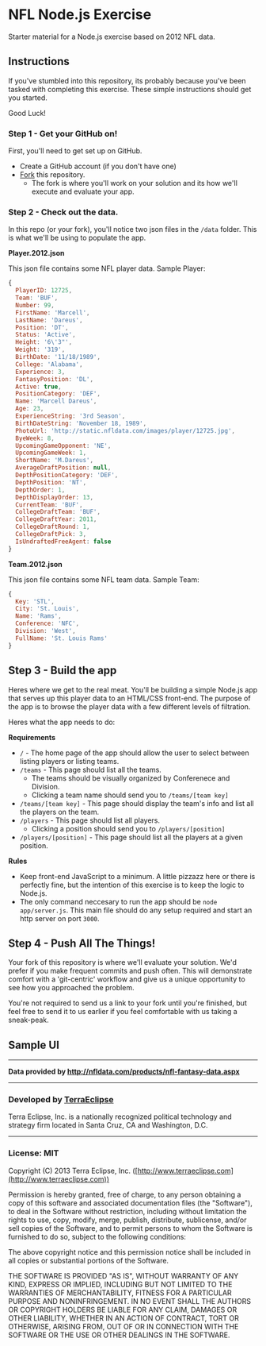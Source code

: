 NFL Node.js Exercise
====================

Starter material for a Node.js exercise based on 2012 NFL data.

Instructions
------------

If you've stumbled into this repository, its probably because you've been tasked
with completing this exercise. These simple instructions should get you started.

Good Luck!

### Step 1 - Get your GitHub on!

First, you'll need to get set up on GitHub.

- Create a GitHub account (if you don't have one)
- [Fork](https://help.github.com/articles/fork-a-repo) this repository.
  - The fork is where you'll work on your solution and its how we'll execute
    and evaluate your app.

### Step 2 - Check out the data.

In this repo (or your fork), you'll notice two json files in the `/data` folder.
This is what we'll be using to populate the app.

**Player.2012.json**

This json file contains some NFL player data. Sample Player:

```js
{
  PlayerID: 12725,
  Team: 'BUF',
  Number: 99,
  FirstName: 'Marcell',
  LastName: 'Dareus',
  Position: 'DT',
  Status: 'Active',
  Height: '6\'3"',
  Weight: '319',
  BirthDate: '11/18/1989',
  College: 'Alabama',
  Experience: 3,
  FantasyPosition: 'DL',
  Active: true,
  PositionCategory: 'DEF',
  Name: 'Marcell Dareus',
  Age: 23,
  ExperienceString: '3rd Season',
  BirthDateString: 'November 18, 1989',
  PhotoUrl: 'http://static.nfldata.com/images/player/12725.jpg',
  ByeWeek: 8,
  UpcomingGameOpponent: 'NE',
  UpcomingGameWeek: 1,
  ShortName: 'M.Dareus',
  AverageDraftPosition: null,
  DepthPositionCategory: 'DEF',
  DepthPosition: 'NT',
  DepthOrder: 1,
  DepthDisplayOrder: 13,
  CurrentTeam: 'BUF',
  CollegeDraftTeam: 'BUF',
  CollegeDraftYear: 2011,
  CollegeDraftRound: 1,
  CollegeDraftPick: 3,
  IsUndraftedFreeAgent: false
}
```

**Team.2012.json**

This json file contains some NFL team data. Sample Team:

```js
{
  Key: 'STL',
  City: 'St. Louis',
  Name: 'Rams',
  Conference: 'NFC',
  Division: 'West',
  FullName: 'St. Louis Rams'
}
```

## Step 3 - Build the app

Heres where we get to the real meat. You'll be building a simple Node.js app
that serves up this player data to an HTML/CSS front-end. The purpose of the
app is to browse the player data with a few different levels of filtration.

Heres what the app needs to do:

**Requirements**

- `/` - The home page of the app should allow the user to select between listing
  players or listing teams.
- `/teams` - This page should list all the teams.
  - The teams should be visually organized by Conferenece and Division.
  - Clicking a team name should send you to `/teams/[team key]`
- `/teams/[team key]` - This page should display the team's info and list all
  the players on the team.
- `/players` - This page should list all players.
  - Clicking a position should send you to `/players/[position]`
- `/players/[position]` - This page should list all the players at a given
  position.

**Rules**

- Keep front-end JavaScript to a minimum. A little pizzazz here or there is
  perfectly fine, but the intention of this exercise is to keep the logic
  to Node.js.
- The only command neccesary to run the app should be `node app/server.js`. This
  main file should do any setup required and start an http server on port `3000`.

## Step 4 - Push All The Things!

Your fork of this repository is where we'll evaluate your solution. We'd prefer
if you make frequent commits and push often. This will demonstrate comfort with
a 'git-centric' workflow and give us a unique opportunity to see how you
approached the problem.

You're not required to send us a link to your fork until you're finished, but
feel free to send it to us earlier if you feel comfortable with us taking a
sneak-peak.


Sample UI
---------




- - -

**Data provided by http://nfldata.com/products/nfl-fantasy-data.aspx**

- - -

### Developed by [TerraEclipse](https://github.com/TerraEclipse)

Terra Eclipse, Inc. is a nationally recognized political technology and
strategy firm located in Santa Cruz, CA and Washington, D.C.

- - -

### License: MIT
Copyright (C) 2013 Terra Eclipse, Inc. ([http://www.terraeclipse.com](http://www.terraeclipse.com))

Permission is hereby granted, free of charge, to any person obtaining a copy
of this software and associated documentation files (the &quot;Software&quot;), to deal
in the Software without restriction, including without limitation the rights
to use, copy, modify, merge, publish, distribute, sublicense, and/or sell
copies of the Software, and to permit persons to whom the Software is furnished
to do so, subject to the following conditions:

The above copyright notice and this permission notice shall be included in
all copies or substantial portions of the Software.

THE SOFTWARE IS PROVIDED &quot;AS IS&quot;, WITHOUT WARRANTY OF ANY KIND, EXPRESS OR
IMPLIED, INCLUDING BUT NOT LIMITED TO THE WARRANTIES OF MERCHANTABILITY,
FITNESS FOR A PARTICULAR PURPOSE AND NONINFRINGEMENT. IN NO EVENT SHALL THE
AUTHORS OR COPYRIGHT HOLDERS BE LIABLE FOR ANY CLAIM, DAMAGES OR OTHER
LIABILITY, WHETHER IN AN ACTION OF CONTRACT, TORT OR OTHERWISE, ARISING FROM,
OUT OF OR IN CONNECTION WITH THE SOFTWARE OR THE USE OR OTHER DEALINGS IN THE
SOFTWARE.